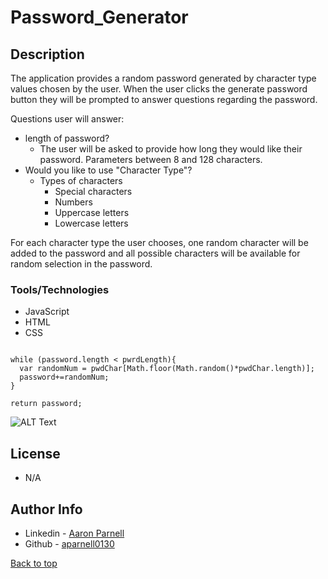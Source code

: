 # Password_Generator

## Description

The application provides a random password generated by character type values chosen by the user. When the user clicks the generate password button they will be prompted to answer questions regarding the password.

Questions user will answer:

- length of password?
    - The user will be asked to provide how long they would like their password. Parameters between 8 and 128 characters.
- Would you like to use "Character Type"?
    - Types of characters
        - Special characters
        - Numbers
        - Uppercase letters
        - Lowercase letters

For each character type the user chooses, one random character will be added to the password and all possible characters will be available for random selection in the password.

### Tools/Technologies
- JavaScript
- HTML
- CSS


```JS

while (password.length < pwrdLength){
  var randomNum = pwdChar[Math.floor(Math.random()*pwdChar.length)];
  password+=randomNum;
}

return password;

```

![ALT Text](passworgGen.gif)

## License
- N/A 

## Author Info
- Linkedin - [Aaron Parnell](https://www.linkedin.com/in/aaron-parnell-1ab4661b3/)
- Github - [aparnell0130](https://github.com/aparnell0130)

[Back to top](#Password_Generator)

